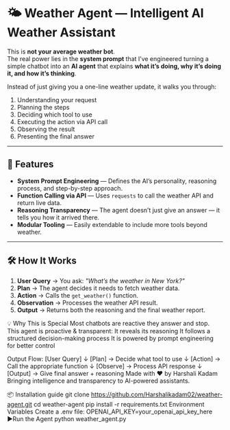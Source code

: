# 🌤️ Weather Agent — Intelligent AI Weather Assistant

This is **not your average weather bot**.  
The real power lies in the **system prompt** that I’ve engineered turning a simple chatbot into an **AI agent** that explains **what it’s doing, why it’s doing it, and how it’s thinking**.

Instead of just giving you a one-line weather update, it walks you through:
1. Understanding your request
2. Planning the steps
3. Deciding which tool to use
4. Executing the action via API call
5. Observing the result
6. Presenting the final answer

---

## 🚀 Features
- **System Prompt Engineering** — Defines the AI’s personality, reasoning process, and step-by-step approach.
- **Function Calling via API** — Uses `requests` to call the weather API and return live data.
- **Reasoning Transparency** — The agent doesn’t just give an answer — it tells you how it arrived there.
- **Modular Tooling** — Easily extendable to include more tools beyond weather.

---

## 🛠️ How It Works
1. **User Query** → You ask: *"What’s the weather in New York?"*
2. **Plan** → The agent decides it needs to fetch weather data.
3. **Action** → Calls the `get_weather()` function.
4. **Observation** → Processes the weather API result.
5. **Output** → Returns both the reasoning and the final weather report.

💡 Why This is Special
Most chatbots are reactive they answer and stop.
This agent is proactive & transparent:
It reveals its reasoning
It follows a structured decision-making process
It is powered by prompt engineering for better control


Output Flow:
[User Query] 
     ↓
[Plan] → Decide what tool to use
     ↓
[Action] → Call the appropriate function
     ↓
[Observe] → Process API response
     ↓
[Output] → Give final answer + reasoning
Made with ❤️ by Harshali Kadam
Bringing intelligence and transparency to AI-powered assistants.


📦 Installation guide
git clone https://github.com/Harshalikadam02/weather-agent.git
cd weather-agent
pip install -r requirements.txt
Environment Variables
Create a .env file:
OPENAI_API_KEY=your_openai_api_key_here
▶Run the Agent
python weather_agent.py
